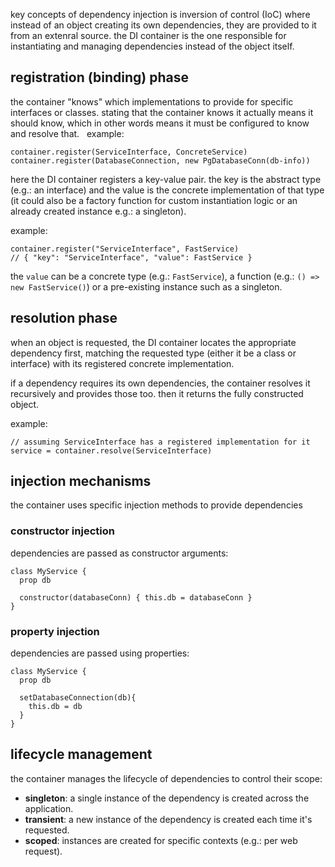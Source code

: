 key concepts of dependency injection is inversion of control (IoC) where instead of an object creating its own dependencies, they are provided to it from an extenral source.
the DI container is the one responsible for instantiating and managing dependencies instead of the object itself.

## registration (binding) phase
the container "knows" which implementations to provide for specific interfaces or classes. stating that the container knows it actually means it should know, which in other words means it must be configured to know and resolve that.
 
example:

```pseudo
container.register(ServiceInterface, ConcreteService)
container.register(DatabaseConnection, new PgDatabaseConn(db-info))
```

here the DI container registers a key-value pair. the key is the abstract type (e.g.: an interface) and the value is the concrete implementation of that type (it could also be a factory function for custom instantiation logic or an already created instance e.g.: a singleton).

example:

```pseudo
container.register("ServiceInterface", FastService)
// { "key": "ServiceInterface", "value": FastService }
```

the `value` can be a concrete type (e.g.: `FastService`), a function (e.g.: `() => new FastService()`) or a pre-existing instance such as a singleton.
## resolution phase
when an object is requested, the DI container locates the appropriate dependency first, matching the requested type (either it be a class or interface) with its registered concrete implementation.

if a dependency requires its own dependencies, the container resolves it recursively and provides those too. then it returns the fully constructed object.

example:

```pseudo
// assuming ServiceInterface has a registered implementation for it
service = container.resolve(ServiceInterface)
```
## injection mechanisms
the container uses specific injection methods to provide dependencies
### constructor injection
dependencies are passed as constructor arguments:

```pseudo
class MyService {
  prop db
  
  constructor(databaseConn) { this.db = databaseConn }
}
```
### property injection
dependencies are passed using properties:

```pseudo
class MyService {
  prop db
  
  setDatabaseConnection(db){
    this.db = db
  }
}
```
## lifecycle management
the container manages the lifecycle of dependencies to control their scope:

- **singleton**: a single instance of the dependency is created across the application.
- **transient**: a new instance of the dependency is created each time it's requested.
- **scoped**: instances are created for specific contexts (e.g.: per web request).
